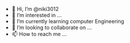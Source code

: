 - 👋 Hi, I’m @niki3012
- 👀 I’m interested in ...
- 🌱 I’m currently learning computer Engineering
- 💞️ I’m looking to collaborate on ...
- 📫 How to reach me ...

<!---
niki3012/niki3012 is a ✨ special ✨ repository because its `README.md` (this file) appears on your GitHub profile.
You can click the Preview link to take a look at your changes.
--->
